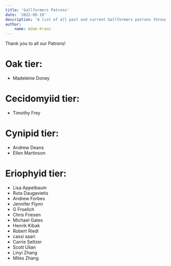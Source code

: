 ```yaml
---
title: 'Gallformers Patrons'
date: '2022-09-19'
description: 'A list of all past and current Gallformers patrons through Patreon.'
author:
    name: Adam Kranz
---
```


Thank you to all our Patrons!

# Oak tier:

- Madeleine Doney

# Cecidomyiid tier:

- Timothy Frey

# Cynipid tier:

- Andrew Deans
- Ellen Martinson

# Eriophyid tier:

- Lisa Appelbaum
- Ruta Daugavietis
- Andrew Forbes
- Jennifer Flynn
- G Froelich
- Chris Friesen
- Michael Gates
- Henrik Kibak
- Robert Riedl
- cassi saari
- Carrie Seltzer
- Scott Ulian
- Linyi Zhang
- Miles Zhang
